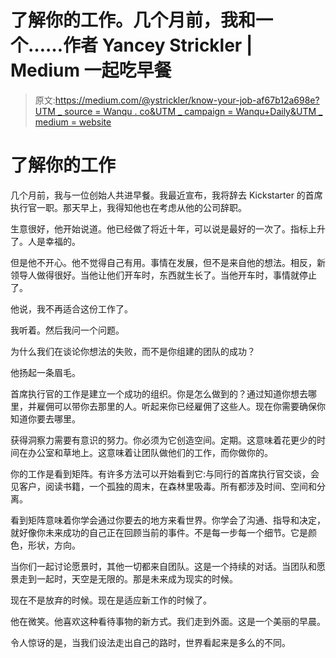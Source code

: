 # 了解你的工作。几个月前，我和一个……作者 Yancey Strickler | Medium 一起吃早餐

> 原文:[https://medium.com/@ystrickler/know-your-job-af67b12a698e?UTM _ source = Wanqu . co&UTM _ campaign = Wanqu+Daily&UTM _ medium = website](https://medium.com/@ystrickler/know-your-job-af67b12a698e?utm_source=wanqu.co&utm_campaign=Wanqu+Daily&utm_medium=website)

# 了解你的工作

几个月前，我与一位创始人共进早餐。我最近宣布，我将辞去 Kickstarter 的首席执行官一职。那天早上，我得知他也在考虑从他的公司辞职。

生意很好，他开始说道。他已经做了将近十年，可以说是最好的一次了。指标上升了。人是幸福的。

但是他不开心。他不觉得自己有用。事情在发展，但不是来自他的想法。相反，新领导人做得很好。当他让他们开车时，东西就生长了。当他开车时，事情就停止了。

他说，我不再适合这份工作了。

我听着。然后我问一个问题。

为什么我们在谈论你想法的失败，而不是你组建的团队的成功？

他扬起一条眉毛。

首席执行官的工作是建立一个成功的组织。你是怎么做到的？通过知道你想去哪里，并雇佣可以带你去那里的人。听起来你已经雇佣了这些人。现在你需要确保你知道你要去哪里。

获得洞察力需要有意识的努力。你必须为它创造空间。定期。这意味着花更少的时间在办公室和草地上。这意味着让团队做他们的工作，而你做你的。

你的工作是看到矩阵。有许多方法可以开始看到它:与同行的首席执行官交谈，会见客户，阅读书籍，一个孤独的周末，在森林里吸毒。所有都涉及时间、空间和分离。

看到矩阵意味着你学会通过你要去的地方来看世界。你学会了沟通、指导和决定，就好像你未来成功的自己正在回顾当前的事件。不是每一步每一个细节。它是颜色，形状，方向。

当你们一起讨论愿景时，其他一切都来自团队。这是一个持续的对话。当团队和愿景走到一起时，天空是无限的。那是未来成为现实的时候。

现在不是放弃的时候。现在是适应新工作的时候了。

他在微笑。他喜欢这种看待事物的新方式。我们走到外面。这是一个美丽的早晨。

令人惊讶的是，当我们设法走出自己的路时，世界看起来是多么的不同。